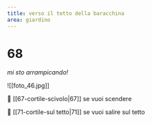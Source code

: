 ```yaml
---
title: verso il tetto della baracchina
area: giardino
---
```

# 68
_mi sto arrampicando!_

![[foto_46.jpg]]

👣 [[67-cortile-scivolo|67]] se vuoi scendere

👣 [[71-cortile-sul tetto|71]] se vuoi salire sul tetto

